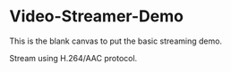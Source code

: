 Video-Streamer-Demo
===================

This is the blank canvas to put the basic streaming demo.


Stream using H.264/AAC protocol.
